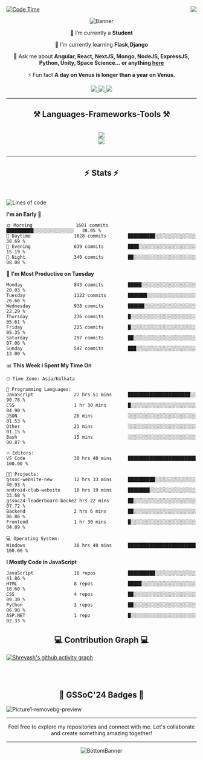 <div>
 
<img align="right" src="https://visitor-badge.laobi.icu/badge?page_id=shreyash3087.shreyash3087" />

 [![Code Time](https://wakatime.com/badge/user/cd5f70df-e644-46f4-a03b-e1ce78615131.svg)](https://wakatime.com/@cd5f70df-e644-46f4-a03b-e1ce78615131)
 
</div>


<div align="center">
 
![Banner](https://github.com/user-attachments/assets/fe33d289-b057-4d85-ad76-3103802aa9e1)

</div>


<div align="center">
 
 🔭 I’m currently a **Student** 
 
 🌱 I’m currently learning **Flask,Django**

💬 Ask me about **Angular, React, NextJS, Mongo, NodeJS, ExpressJS, Python, Unity, Space Science... or anything [here](https://github.com/shreyash3087/shreyash3087/issues)**

⚡ Fun fact **A day on Venus is longer than a year on Venus.**

</div>
 
<div align="center"> 
  <a href="mailto:shreyash3087@gmail.com">
    <img src="https://img.shields.io/badge/Gmail-333333?style=for-the-badge&logo=gmail&logoColor=red" />
  </a>
  <a href="https://www.linkedin.com/in/shreyash-srivastava-1a1161280" target="_blank">
    <img src="https://img.shields.io/badge/LinkedIn-0077B5?style=for-the-badge&logo=linkedin&logoColor=white" target="_blank" />
  </a>
  <a href="https://github.com/shreyash3087" target="_blank">
     <img src="https://img.shields.io/badge/Github-FF5722?style=for-the-badge&logo=github&logoColor=white" target="_blank" />
  </a>
</div>
<hr/>
 
<h2 align="center">⚒️ Languages-Frameworks-Tools ⚒️</h2>
<br/>
<div align="center">
    <img src="https://skillicons.dev/icons?i=react,bootstrap,html,css,vscode,github,figma,cpp,vercel,netlify" /><br>
    <img src="https://skillicons.dev/icons?i=tailwind,git,nodejs,python,javascript,typescript,express,firebase,mongodb,nextjs,unity,azure,blender" /><br>
</div>

<br/>
<hr/>

<h2 align="center">⚡ Stats ⚡</h2>

<br>
<div>
 
 
<!--START_SECTION:waka-->
![Lines of code](https://img.shields.io/badge/From%20Hello%20World%20I%27ve%20Written-1.1%20million%20lines%20of%20code-blue)

**I'm an Early 🐤** 

```text
🌞 Morning                1601 commits        ██████████░░░░░░░░░░░░░░░   38.05 % 
🌆 Daytime                1628 commits        ██████████░░░░░░░░░░░░░░░   38.69 % 
🌃 Evening                639 commits         ████░░░░░░░░░░░░░░░░░░░░░   15.19 % 
🌙 Night                  340 commits         ██░░░░░░░░░░░░░░░░░░░░░░░   08.08 % 
```
📅 **I'm Most Productive on Tuesday** 

```text
Monday                   843 commits         █████░░░░░░░░░░░░░░░░░░░░   20.03 % 
Tuesday                  1122 commits        ███████░░░░░░░░░░░░░░░░░░   26.66 % 
Wednesday                938 commits         ██████░░░░░░░░░░░░░░░░░░░   22.29 % 
Thursday                 236 commits         █░░░░░░░░░░░░░░░░░░░░░░░░   05.61 % 
Friday                   225 commits         █░░░░░░░░░░░░░░░░░░░░░░░░   05.35 % 
Saturday                 297 commits         ██░░░░░░░░░░░░░░░░░░░░░░░   07.06 % 
Sunday                   547 commits         ███░░░░░░░░░░░░░░░░░░░░░░   13.00 % 
```


📊 **This Week I Spent My Time On** 

```text
🕑︎ Time Zone: Asia/Kolkata

💬 Programming Languages: 
JavaScript               27 hrs 51 mins      ███████████████████████░░   90.78 % 
CSS                      1 hr 30 mins        █░░░░░░░░░░░░░░░░░░░░░░░░   04.90 % 
JSON                     28 mins             ░░░░░░░░░░░░░░░░░░░░░░░░░   01.53 % 
Other                    21 mins             ░░░░░░░░░░░░░░░░░░░░░░░░░   01.15 % 
Bash                     15 mins             ░░░░░░░░░░░░░░░░░░░░░░░░░   00.87 % 

🔥 Editors: 
VS Code                  30 hrs 40 mins      █████████████████████████   100.00 % 

🐱‍💻 Projects: 
gssoc-website-new        12 hrs 33 mins      ██████████░░░░░░░░░░░░░░░   40.93 % 
android-club-website     10 hrs 19 mins      ████████░░░░░░░░░░░░░░░░░   33.68 % 
gssoc24-leaderboard-backe2 hrs 22 mins       ██░░░░░░░░░░░░░░░░░░░░░░░   07.72 % 
Backend                  2 hrs 6 mins        ██░░░░░░░░░░░░░░░░░░░░░░░   06.86 % 
Frontend                 1 hr 30 mins        █░░░░░░░░░░░░░░░░░░░░░░░░   04.89 % 

💻 Operating System: 
Windows                  30 hrs 40 mins      █████████████████████████   100.00 % 
```

**I Mostly Code in JavaScript** 

```text
JavaScript               18 repos            ██████████░░░░░░░░░░░░░░░   41.86 % 
HTML                     8 repos             █████░░░░░░░░░░░░░░░░░░░░   18.60 % 
CSS                      4 repos             ██░░░░░░░░░░░░░░░░░░░░░░░   09.30 % 
Python                   3 repos             ██░░░░░░░░░░░░░░░░░░░░░░░   06.98 % 
ASP.NET                  1 repo              █░░░░░░░░░░░░░░░░░░░░░░░░   02.33 % 
```




<!--END_SECTION:waka-->

</div>

<div>
  <div align="center" ><h2 align="center">💻 Contribution Graph 💻</h2></div>
 
  [![Shreyash's github activity graph](https://github-readme-activity-graph.vercel.app/graph?username=shreyash3087&hide_border=true&theme=github)](https://github.com/ashutosh00710/github-readme-activity-graph)
 
</div>

<br/><br/>

<h2 align="center">🔰 GSSoC'24 Badges 🔰</h2>

![Picture1-removebg-preview](https://github.com/user-attachments/assets/4ece96a5-043a-44df-b51b-40738d3603ff)

<div align="center"> 
  <hr/>
  Feel free to explore my repositories and connect with me. Let's collaborate and create something amazing together!
  <hr/>
</div>

<div align="center">
 
![BottomBanner](https://github.com/user-attachments/assets/7afe064f-9b9f-401d-bec1-35c8625bb3dc)

</div>

